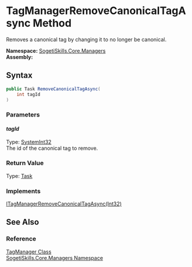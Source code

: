 TagManagerRemoveCanonicalTagAsync Method
========================================
Removes a canonical tag by changing it to no longer be canonical.

**Namespace:** [SogetiSkills.Core.Managers][1]  
**Assembly:**

Syntax
------

```csharp
public Task RemoveCanonicalTagAsync(
	int tagId
)
```

### Parameters

#### *tagId*
Type: [SystemInt32][2]  
The id of the canonical tag to remove.

### Return Value
Type: [Task][3]
### Implements
[ITagManagerRemoveCanonicalTagAsync(Int32)][4]  


See Also
--------

### Reference
[TagManager Class][5]  
[SogetiSkills.Core.Managers Namespace][1]  

[1]: ../README.md
[2]: http://msdn.microsoft.com/en-us/library/td2s409d
[3]: http://msdn.microsoft.com/en-us/library/dd235678
[4]: ../ITagManager/RemoveCanonicalTagAsync.md
[5]: README.md